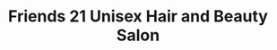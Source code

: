---
title: "Friends 21 Unisex Hair and Beauty Salon"
url: /aberdeen/friends-21-unisex-hair-and-beauty-salon/
shop: hairdresser
---